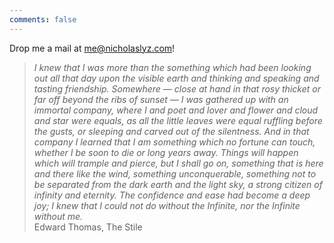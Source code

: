 ```yaml
---
comments: false
---
```


Drop me a mail at [me@nicholaslyz.com](mailto:me@nicholaslyz.com)!

> *I knew that I was more than the something which had been looking out all that day upon the visible earth and thinking and speaking and tasting friendship. Somewhere — close at hand in that rosy thicket or far off beyond the ribs of sunset — I was gathered up with an immortal company, where I and poet and lover and flower and cloud and star were equals, as all the little leaves were equal ruffling before the gusts, or sleeping and carved out of the silentness. And in that company I learned that I am something which no fortune can touch, whether I be soon to die or long years away. Things will happen which will trample and pierce, but I shall go on, something that is here and there like the wind, something unconquerable, something not to be separated from the dark earth and the light sky, a strong citizen of infinity and eternity. The confidence and ease had become a deep joy; I knew that I could not do without the Infinite, nor the Infinite without me.* <br/> Edward Thomas, The Stile